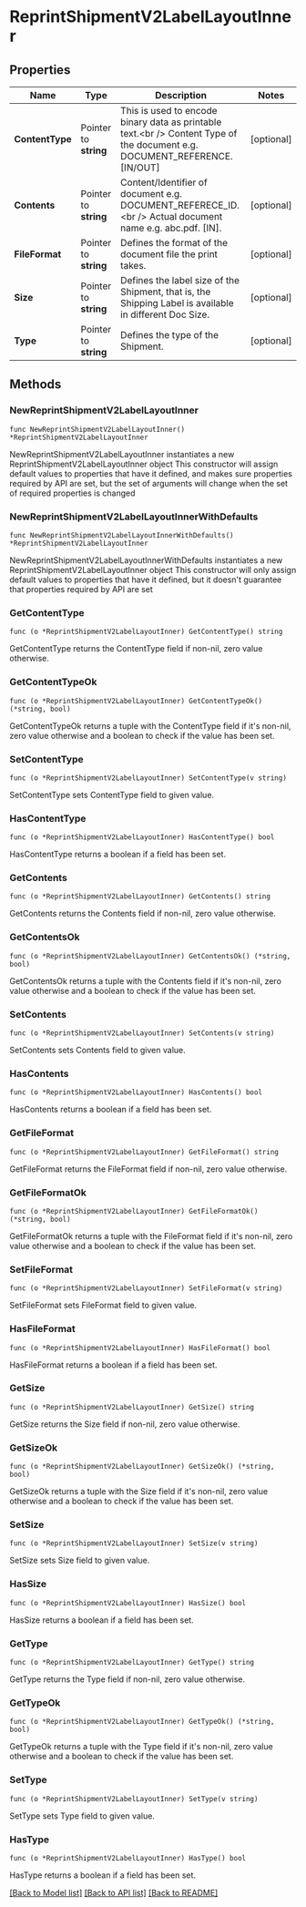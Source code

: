 # ReprintShipmentV2LabelLayoutInner

## Properties

Name | Type | Description | Notes
------------ | ------------- | ------------- | -------------
**ContentType** | Pointer to **string** | This is used to encode binary data as printable text.&lt;br /&gt; Content Type of the document e.g. DOCUMENT_REFERENCE. [IN/OUT] | [optional] 
**Contents** | Pointer to **string** | Content/Identifier of document e.g. DOCUMENT_REFERECE_ID.&lt;br /&gt; Actual document name e.g. abc.pdf. [IN]. | [optional] 
**FileFormat** | Pointer to **string** | Defines the format of the document file the print takes. | [optional] 
**Size** | Pointer to **string** | Defines the label size of the Shipment, that is, the Shipping Label is available in different Doc Size. | [optional] 
**Type** | Pointer to **string** | Defines the type of the Shipment. | [optional] 

## Methods

### NewReprintShipmentV2LabelLayoutInner

`func NewReprintShipmentV2LabelLayoutInner() *ReprintShipmentV2LabelLayoutInner`

NewReprintShipmentV2LabelLayoutInner instantiates a new ReprintShipmentV2LabelLayoutInner object
This constructor will assign default values to properties that have it defined,
and makes sure properties required by API are set, but the set of arguments
will change when the set of required properties is changed

### NewReprintShipmentV2LabelLayoutInnerWithDefaults

`func NewReprintShipmentV2LabelLayoutInnerWithDefaults() *ReprintShipmentV2LabelLayoutInner`

NewReprintShipmentV2LabelLayoutInnerWithDefaults instantiates a new ReprintShipmentV2LabelLayoutInner object
This constructor will only assign default values to properties that have it defined,
but it doesn't guarantee that properties required by API are set

### GetContentType

`func (o *ReprintShipmentV2LabelLayoutInner) GetContentType() string`

GetContentType returns the ContentType field if non-nil, zero value otherwise.

### GetContentTypeOk

`func (o *ReprintShipmentV2LabelLayoutInner) GetContentTypeOk() (*string, bool)`

GetContentTypeOk returns a tuple with the ContentType field if it's non-nil, zero value otherwise
and a boolean to check if the value has been set.

### SetContentType

`func (o *ReprintShipmentV2LabelLayoutInner) SetContentType(v string)`

SetContentType sets ContentType field to given value.

### HasContentType

`func (o *ReprintShipmentV2LabelLayoutInner) HasContentType() bool`

HasContentType returns a boolean if a field has been set.

### GetContents

`func (o *ReprintShipmentV2LabelLayoutInner) GetContents() string`

GetContents returns the Contents field if non-nil, zero value otherwise.

### GetContentsOk

`func (o *ReprintShipmentV2LabelLayoutInner) GetContentsOk() (*string, bool)`

GetContentsOk returns a tuple with the Contents field if it's non-nil, zero value otherwise
and a boolean to check if the value has been set.

### SetContents

`func (o *ReprintShipmentV2LabelLayoutInner) SetContents(v string)`

SetContents sets Contents field to given value.

### HasContents

`func (o *ReprintShipmentV2LabelLayoutInner) HasContents() bool`

HasContents returns a boolean if a field has been set.

### GetFileFormat

`func (o *ReprintShipmentV2LabelLayoutInner) GetFileFormat() string`

GetFileFormat returns the FileFormat field if non-nil, zero value otherwise.

### GetFileFormatOk

`func (o *ReprintShipmentV2LabelLayoutInner) GetFileFormatOk() (*string, bool)`

GetFileFormatOk returns a tuple with the FileFormat field if it's non-nil, zero value otherwise
and a boolean to check if the value has been set.

### SetFileFormat

`func (o *ReprintShipmentV2LabelLayoutInner) SetFileFormat(v string)`

SetFileFormat sets FileFormat field to given value.

### HasFileFormat

`func (o *ReprintShipmentV2LabelLayoutInner) HasFileFormat() bool`

HasFileFormat returns a boolean if a field has been set.

### GetSize

`func (o *ReprintShipmentV2LabelLayoutInner) GetSize() string`

GetSize returns the Size field if non-nil, zero value otherwise.

### GetSizeOk

`func (o *ReprintShipmentV2LabelLayoutInner) GetSizeOk() (*string, bool)`

GetSizeOk returns a tuple with the Size field if it's non-nil, zero value otherwise
and a boolean to check if the value has been set.

### SetSize

`func (o *ReprintShipmentV2LabelLayoutInner) SetSize(v string)`

SetSize sets Size field to given value.

### HasSize

`func (o *ReprintShipmentV2LabelLayoutInner) HasSize() bool`

HasSize returns a boolean if a field has been set.

### GetType

`func (o *ReprintShipmentV2LabelLayoutInner) GetType() string`

GetType returns the Type field if non-nil, zero value otherwise.

### GetTypeOk

`func (o *ReprintShipmentV2LabelLayoutInner) GetTypeOk() (*string, bool)`

GetTypeOk returns a tuple with the Type field if it's non-nil, zero value otherwise
and a boolean to check if the value has been set.

### SetType

`func (o *ReprintShipmentV2LabelLayoutInner) SetType(v string)`

SetType sets Type field to given value.

### HasType

`func (o *ReprintShipmentV2LabelLayoutInner) HasType() bool`

HasType returns a boolean if a field has been set.


[[Back to Model list]](../README.md#documentation-for-models) [[Back to API list]](../README.md#documentation-for-api-endpoints) [[Back to README]](../README.md)


